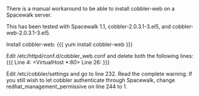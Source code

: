 There is a manual workaround to be able to install cobbler-web on a Spacewalk server.

This has been tested with Spacewalk 1.1, cobbler-2.0.3.1-3.el5, and cobbler-web-2.0.3.1-3.el5.

Install cobbler-web:
{{{
yum install cobbler-web
}}}

Edit /etc/httpd/conf.d/cobbler_web.conf and delete both the following lines:
{{{
Line 4: <VirtualHost *:80>
Line 26: </VirtualHost>
}}}

Edit /etc/cobbler/settings and go to line 232.  Read the complete warning.  If you still wish to let cobbler authenticate through Spacewalk, change redhat_management_permissive on line 244 to 1.